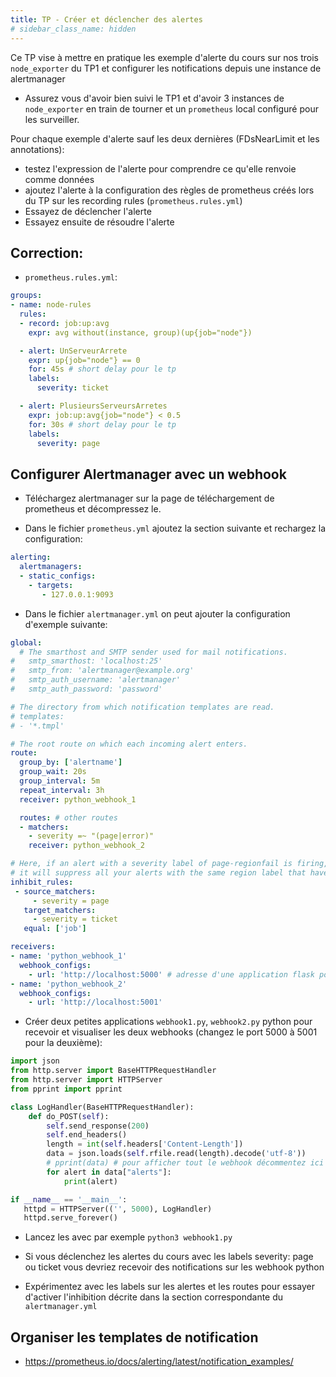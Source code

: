 ```yaml
---
title: TP - Créer et déclencher des alertes
# sidebar_class_name: hidden
---
```


Ce TP vise à mettre en pratique les exemple d'alerte du cours sur nos trois `node_exporter` du TP1 et configurer les notifications depuis une instance de alertmanager

- Assurez vous d'avoir bien suivi le TP1 et d'avoir 3 instances de `node_exporter` en train de tourner et un `prometheus` local configuré pour les surveiller.

Pour chaque exemple d'alerte sauf les deux dernières (FDsNearLimit et les annotations):

- testez l'expression de l'alerte pour comprendre ce qu'elle renvoie comme données
- ajoutez l'alerte à la configuration des règles de prometheus créés lors du TP sur les recording rules (`prometheus.rules.yml`)
- Essayez de déclencher l'alerte
- Essayez ensuite de résoudre l'alerte

## Correction:

- `prometheus.rules.yml`:

```yaml
groups:
- name: node-rules
  rules:
  - record: job:up:avg
    expr: avg without(instance, group)(up{job="node"})

  - alert: UnServeurArrete
    expr: up{job="node"} == 0
    for: 45s # short delay pour le tp
    labels:
      severity: ticket

  - alert: PlusieursServeursArretes
    expr: job:up:avg{job="node"} < 0.5
    for: 30s # short delay pour le tp
    labels:
      severity: page
```

## Configurer Alertmanager avec un webhook

- Téléchargez alertmanager sur la page de téléchargement de prometheus et décompressez le.

- Dans le fichier `prometheus.yml` ajoutez la section suivante et rechargez la configuration:

```yaml
alerting:
  alertmanagers:
  - static_configs:
    - targets:
       - 127.0.0.1:9093
```

- Dans le fichier `alertmanager.yml` on peut ajouter la configuration d'exemple suivante:

```yaml
global:
  # The smarthost and SMTP sender used for mail notifications.
#   smtp_smarthost: 'localhost:25'
#   smtp_from: 'alertmanager@example.org'
#   smtp_auth_username: 'alertmanager'
#   smtp_auth_password: 'password'

# The directory from which notification templates are read.
# templates: 
# - '*.tmpl'

# The root route on which each incoming alert enters.
route:
  group_by: ['alertname']
  group_wait: 20s
  group_interval: 5m
  repeat_interval: 3h 
  receiver: python_webhook_1

  routes: # other routes
  - matchers:
    - severity =~ "(page|error)"
    receiver: python_webhook_2

# Here, if an alert with a severity label of page-regionfail is firing,
# it will suppress all your alerts with the same region label that have a severity label of page
inhibit_rules:
 - source_matchers:
     - severity = page
   target_matchers:
     - severity = ticket
   equal: ['job']

receivers:
- name: 'python_webhook_1'
  webhook_configs:
    - url: 'http://localhost:5000' # adresse d'une application flask pour visualiser le webhook
- name: 'python_webhook_2'
  webhook_configs:
    - url: 'http://localhost:5001'
```

<!-- 

# templates:
# - './notif_template.tmpl'
```

- Créez un fichier de template pour les notifications: `notif_template.tmpl`

Les webhooks ne supportent pas les templates

```
{{ define "notif_template" }}

{{ .Alerts | len }} alerts:
{{ range .Alerts }}
{{ range .Labels.SortedPairs }}{{ .Name }}={{ .Value }} {{ end }}
{{ if eq .Annotations.wiki "" -}}
Wiki: http://wiki.local/{{ .Labels.alertname }}
{{- else -}}
Wiki: http://wiki.local/{{ .Annotations.wiki }}
{{- end }}
{{ if ne .Annotations.dashboard "" -}}
Dashboard: {{ .Annotations.dashboard }}&region={{ .Labels.region }}
{{- end }}
{{ end }}

{{ end }}
``` -->

- Créer deux petites applications `webhook1.py`, `webhook2.py` python pour recevoir et visualiser les deux webhooks (changez le port 5000 à 5001 pour la deuxième):

```python
import json
from http.server import BaseHTTPRequestHandler
from http.server import HTTPServer
from pprint import pprint

class LogHandler(BaseHTTPRequestHandler):
    def do_POST(self):
        self.send_response(200)
        self.end_headers()
        length = int(self.headers['Content-Length'])
        data = json.loads(self.rfile.read(length).decode('utf-8'))
        # pprint(data) # pour afficher tout le webhook décommentez ici
        for alert in data["alerts"]:
            print(alert)

if __name__ == '__main__':
   httpd = HTTPServer(('', 5000), LogHandler)
   httpd.serve_forever()
```

- Lancez les avec par exemple `python3 webhook1.py`

- Si vous déclenchez les alertes du cours avec les labels severity: page ou ticket vous devriez recevoir des notifications sur les webhook python

- Expérimentez avec les labels sur les alertes et les routes pour essayer d'activer l'inhibition décrite dans la section correspondante du `alertmanager.yml`

## Organiser les templates de notification

- https://prometheus.io/docs/alerting/latest/notification_examples/